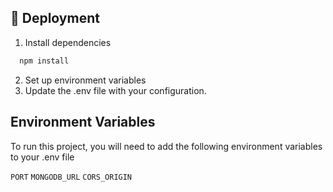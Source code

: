 ## 🚀 Deployment


1. Install dependencies

```bash
  npm install
```

2. Set up environment variables
3. Update the .env file with your configuration.

## Environment Variables

To run this project, you will need to add the following environment variables to your .env file

`PORT`
`MONGODB_URL`
`CORS_ORIGIN`
